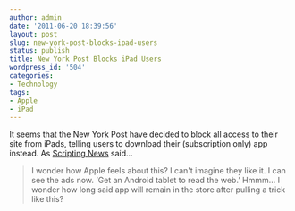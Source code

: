 ```yaml
---
author: admin
date: '2011-06-20 18:39:56'
layout: post
slug: new-york-post-blocks-ipad-users
status: publish
title: New York Post Blocks iPad Users
wordpress_id: '504'
categories:
- Technology
tags:
- Apple
- iPad
---
```


It seems that the New York Post have decided to block all access to their site from iPads, telling users to download their (subscription only) app instead. As [Scripting News][SN] said…

> I wonder how Apple feels about this? I can't imagine they like it. I can see the ads now. ‘Get an Android tablet to read the web.’ Hmmm… I wonder how long said app will remain in the store after pulling a trick like this?

[SN]: http://scripting.com/stories/2011/06/18/theNyPostTheIpadAndTheWeb.html

